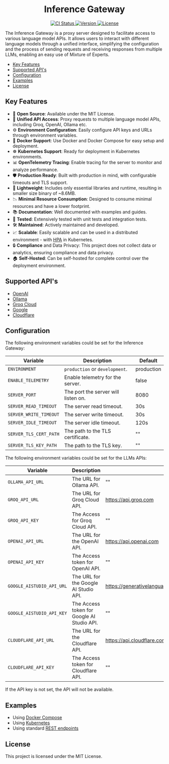 <h1 align="center">Inference Gateway</h1>

<p align="center">
  <!-- CI Status Badge -->
  <a href="https://github.com/edenreich/inference-gateway/actions/workflows/ci.yml?query=branch%3Amain">
    <img src="https://github.com/edenreich/inference-gateway/actions/workflows/ci.yml/badge.svg?branch=main" alt="CI Status"/>
  </a>
  <!-- Version Badge -->
  <a href="https://github.com/edenreich/inference-gateway/releases">
    <img src="https://img.shields.io/github/v/release/edenreich/inference-gateway?color=blue&style=flat-square" alt="Version"/>
  </a>
  <!-- License Badge -->
  <a href="https://github.com/edenreich/inference-gateway/blob/main/LICENSE">
    <img src="https://img.shields.io/github/license/edenreich/inference-gateway?color=blue&style=flat-square" alt="License"/>
  </a>
</p>

The Inference Gateway is a proxy server designed to facilitate access to various language model APIs. It allows users to interact with different language models through a unified interface, simplifying the configuration and the process of sending requests and receiving responses from multiple LLMs, enabling an easy use of Mixture of Experts.

- [Key Features](#key-features)
- [Supported API's](#supported-apis)
- [Configuration](#configuration)
- [Examples](#examples)
- [License](#license)

## Key Features

- 📜 **Open Source**: Available under the MIT License.
- 🚀 **Unified API Access**: Proxy requests to multiple language model APIs, including Groq, OpenAI, Ollama etc.
- ⚙️ **Environment Configuration**: Easily configure API keys and URLs through environment variables.
- 🐳 **Docker Support**: Use Docker and Docker Compose for easy setup and deployment.
- ☸️ **Kubernetes Support**: Ready for deployment in Kubernetes environments.
- 📊 **OpenTelemetry Tracing**: Enable tracing for the server to monitor and analyze performance.
- 🛡️ **Production Ready**: Built with production in mind, with configurable timeouts and TLS support.
- 🌿 **Lightweight**: Includes only essential libraries and runtime, resulting in smaller size binary of ~8.6MB.
- 📉 **Minimal Resource Consumption**: Designed to consume minimal resources and have a lower footprint.
- 📚 **Documentation**: Well documented with examples and guides.
- 🧪 **Tested**: Extensively tested with unit tests and integration tests.
- 🛠️ **Maintained**: Actively maintained and developed.
- 📈 **Scalable**: Easily scalable and can be used in a distributed environment - with <a href="https://kubernetes.io/docs/tasks/run-application/horizontal-pod-autoscale/" target="_blank">HPA</a> in Kubernetes.
- 🔒 **Compliance** and Data Privacy: This project does not collect data or analytics, ensuring compliance and data privacy.
- 🏠 **Self-Hosted**: Can be self-hosted for complete control over the deployment environment.

## Supported API's

- [OpenAI](https://platform.openai.com/)
- [Ollama](https://ollama.com/)
- [Groq Cloud](https://console.groq.com/)
- [Google](https://aistudio.google.com/)
- [Cloudflare](https://www.cloudflare.com/)

## Configuration

The following environment variables could be set for the Inference Gateway:

| Variable               | Description                         | Default    |
| ---------------------- | ----------------------------------- | ---------- |
| `ENVIRONMENT`          | `production` or `development`.      | production |
| `ENABLE_TELEMETRY`     | Enable telemetry for the server.    | false      |
| `SERVER_PORT`          | The port the server will listen on. | 8080       |
| `SERVER_READ_TIMEOUT`  | The server read timeout.            | 30s        |
| `SERVER_WRITE_TIMEOUT` | The server write timeout.           | 30s        |
| `SERVER_IDLE_TIMEOUT`  | The server idle timeout.            | 120s       |
| `SERVER_TLS_CERT_PATH` | The path to the TLS certificate.    | ""         |
| `SERVER_TLS_KEY_PATH`  | The path to the TLS key.            | ""         |

The following environment variables could be set for the LLMs APIs:

| Variable                  | Description                                | Default                                                    |
| ------------------------- | ------------------------------------------ | ---------------------------------------------------------- |
| `OLLAMA_API_URL`          | The URL for Ollama API.                    | ""                                                         |
| `GROQ_API_URL`            | The URL for Groq Cloud API.                | https://api.groq.com                                       |
| `GROQ_API_KEY`            | The Access for Groq Cloud API.             | ""                                                         |
| `OPENAI_API_URL`          | The URL for the OpenAI API.                | https://api.openai.com                                     |
| `OPENAI_API_KEY`          | The Access token for OpenAI API.           | ""                                                         |
| `GOOGLE_AISTUDIO_API_URL` | The URL for the Google AI Studio API.      | https://generativelanguage.googleapis.com                  |
| `GOOGLE_AISTUDIO_API_KEY` | The Access token for Google AI Studio API. | ""                                                         |
| `CLOUDFLARE_API_URL`      | The URL for the Cloudflare API.            | https://api.cloudflare.com/client/v4/accounts/{ACCOUNT_ID} |
| `CLOUDFLARE_API_KEY`      | The Access token for Cloudflare API.       | ""                                                         |

If the API key is not set, the API will not be available.

## Examples

- Using [Docker Compose](examples/docker-compose/)
- Using [Kubernetes](examples/kubernetes/)
- Using standard [REST endpoints](examples/rest-endpoints/)

## License

This project is licensed under the MIT License.
